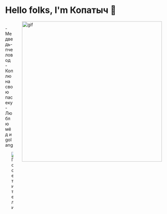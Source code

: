 <h1>Hello folks, I'm Копатыч 🍯</h1>
<img align="right" alt="gif" src="https://media1.tenor.com/m/Bl4us8m7xfMAAAAd/%D1%82%D1%83%D0%B0%D0%BB%D0%B5%D1%82-%D0%BA%D0%BE%D0%BF%D0%B0%D1%82%D1%8B%D1%87.gif" width="450">
<p align="left">

<div style="display: flex; justify-content: space-between;">
  <!-- Текстовая часть -->
  <div style="flex: 1; max-width: 50%;">
    <p align="left">
      - Медведь-пчеловод<br>
      - Коплю на свою пасеку<br>
      - Люблю мёд и golang
    </p>
    <!-- Счётчик, выровненный по левому краю текста -->
    <div style="margin-left: 20px; margin-top: 10px;">
      <img src="https://img.shields.io/badge/🐝_Посетители_пасеки-1,257-gold?style=for-the-badge&logo=swarm&logoColor=white&labelColor=daa520" alt="Посетители">
    </div>
  </div>
</div>

<!---
Копатыч/Копатыч - это ✨ особый ✨ репозиторий
--->
